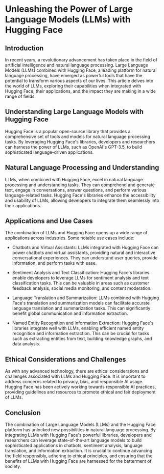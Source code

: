 # Unleashing the Power of Large Language Models (LLMs) with Hugging Face

## Introduction
In recent years, a revolutionary advancement has taken place in the field of artificial intelligence and natural language processing. Large Language Models (LLMs) combined with Hugging Face, a leading platform for natural language processing, have emerged as powerful tools that have the potential to transform various aspects of our lives. This article delves into the world of LLMs, exploring their capabilities when integrated with Hugging Face, their applications, and the impact they are making in a wide range of fields.

## Understanding Large Language Models with Hugging Face
Hugging Face is a popular open-source library that provides a comprehensive set of tools and models for natural language processing tasks. By leveraging Hugging Face's libraries, developers and researchers can harness the power of LLMs, such as OpenAI's GPT-3.5, to build sophisticated language-driven applications.

## Natural Language Processing and Understanding
LLMs, when combined with Hugging Face, excel in natural language processing and understanding tasks. They can comprehend and generate text, engage in conversations, answer questions, and perform various language-related tasks. Hugging Face's libraries enhance the accessibility and usability of LLMs, allowing developers to integrate them seamlessly into their applications.

## Applications and Use Cases
The combination of LLMs and Hugging Face opens up a wide range of applications across industries. Some notable use cases include:

- Chatbots and Virtual Assistants: LLMs integrated with Hugging Face can power chatbots and virtual assistants, providing natural and interactive conversational experiences. They can understand user queries, provide information, and perform tasks with ease.

- Sentiment Analysis and Text Classification: Hugging Face's libraries enable developers to leverage LLMs for sentiment analysis and text classification tasks. This can be valuable in areas such as customer feedback analysis, social media monitoring, and content moderation.

- Language Translation and Summarization: LLMs combined with Hugging Face's translation and summarization models can facilitate accurate language translation and summarization tasks. This can significantly benefit global communication and information extraction.

- Named Entity Recognition and Information Extraction: Hugging Face's libraries integrate well with LLMs, enabling efficient named entity recognition and information extraction. This can be crucial for tasks such as extracting entities from text, building knowledge graphs, and data analysis.

## Ethical Considerations and Challenges
As with any advanced technology, there are ethical considerations and challenges associated with LLMs and Hugging Face. It is important to address concerns related to privacy, bias, and responsible AI usage. Hugging Face has been actively working towards responsible AI practices, providing guidelines and resources to promote ethical and fair deployment of LLMs.

## Conclusion
The combination of Large Language Models (LLMs) and the Hugging Face platform has unlocked new possibilities in natural language processing. By integrating LLMs with Hugging Face's powerful libraries, developers and researchers can leverage state-of-the-art language models to build sophisticated applications in chatbots, sentiment analysis, language translation, and information extraction. It is crucial to continue advancing the field responsibly, adhering to ethical principles, and ensuring that the benefits of LLMs with Hugging Face are harnessed for the betterment of society.
